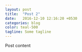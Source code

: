 ```yaml
---
layout: post
title:  "Post 2"
date:   2016-12-10 12:16:20 +0530
categories: blog
color: teal-500
tagline: Some tagline
---
```


Post content